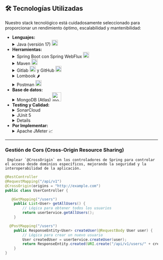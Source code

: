 ## 🛠️ Tecnologías Utilizadas

Nuestro stack tecnológico está cuidadosamente seleccionado para proporcionar un rendimiento óptimo, escalabilidad y mantenibilidad:

- **Lenguajes:**
    <details>
    <summary>Java (versión 17) <img width="20" height="20" src="https://img.icons8.com/external-flaticons-flat-flat-icons/64/external-java-computer-programming-flaticons-flat-flat-icons.png" alt="external-java-computer-programming-flaticons-flat-flat-icons"/></summary>
        La arquitectura hexagonal promueve una clara separación entre la lógica del negocio y la implementación técnica mediante el uso de puertos y adaptadores. Esto facilita el intercambio de componentes porque los adaptadores se            encargan de integrar tecnologías externas o servicios, mientras que los puertos definen las interfaces que deben implementar los adaptadores. De esta manera, es más sencillo reemplazar o actualizar adaptadores sin afectar la           lógica de negocio, mejorando así la mantenibilidad y extensibilidad del sistema.
    </details>
- **Herramientas:**
    <details>
    <summary>Spring Boot con Spring WebFlux <img width="20" height="20" src="https://img.icons8.com/color/48/spring-logo.png" alt="spring-logo"/></summary>
        La arquitectura hexagonal promueve una clara separación entre la lógica del negocio y la implementación técnica mediante el uso de puertos y adaptadores. Esto facilita el intercambio de componentes porque los adaptadores se            encargan de integrar tecnologías externas o servicios, mientras que los puertos definen las interfaces que deben implementar los adaptadores. De esta manera, es más sencillo reemplazar o actualizar adaptadores sin afectar la           lógica de negocio, mejorando así la mantenibilidad y extensibilidad del sistema.
    </details>
    <details>
    <summary>Maven <img width="20" height="20" src="https://img.icons8.com/water-color/50/maven-ios.png" alt="maven-ios"/></summary>
        La arquitectura hexagonal promueve una clara separación entre la lógica del negocio y la implementación técnica mediante el uso de puertos y adaptadores. Esto facilita el intercambio de componentes porque los adaptadores se            encargan de integrar tecnologías externas o servicios, mientras que los puertos definen las interfaces que deben implementar los adaptadores. De esta manera, es más sencillo reemplazar o actualizar adaptadores sin afectar la           lógica de negocio, mejorando así la mantenibilidad y extensibilidad del sistema.
    </details>
    <details>
    <summary>Gitlab <img width="20" height="20" src="https://img.icons8.com/color/48/gitlab.png" alt="gitlab"/> y GitHub <img width="20" height="20" src="https://img.icons8.com/ios-glyphs/30/github.png" alt="github"/> </summary>
        La arquitectura hexagonal promueve una clara separación entre la lógica del negocio y la implementación técnica mediante el uso de puertos y adaptadores. Esto facilita el intercambio de componentes porque los adaptadores se            encargan de integrar tecnologías externas o servicios, mientras que los puertos definen las interfaces que deben implementar los adaptadores. De esta manera, es más sencillo reemplazar o actualizar adaptadores sin afectar la           lógica de negocio, mejorando así la mantenibilidad y extensibilidad del sistema.
    </details>
    <details>
    <summary>Lombook 🌶</summary>
        La arquitectura hexagonal promueve una clara separación entre la lógica del negocio y la implementación técnica mediante el uso de puertos y adaptadores. Esto facilita el intercambio de componentes porque los adaptadores se            encargan de integrar tecnologías externas o servicios, mientras que los puertos definen las interfaces que deben implementar los adaptadores. De esta manera, es más sencillo reemplazar o actualizar adaptadores sin afectar la           lógica de negocio, mejorando así la mantenibilidad y extensibilidad del sistema.
    </details>
    <details>
    <summary>Postman <img width="20" height="20" src="https://img.icons8.com/dusk/64/postman-api.png" alt="postman-api"/> </summary>
        La arquitectura hexagonal promueve una clara separación entre la lógica del negocio y la implementación técnica mediante el uso de puertos y adaptadores. Esto facilita el intercambio de componentes porque los adaptadores se            encargan de integrar tecnologías externas o servicios, mientras que los puertos definen las interfaces que deben implementar los adaptadores. De esta manera, es más sencillo reemplazar o actualizar adaptadores sin afectar la           lógica de negocio, mejorando así la mantenibilidad y extensibilidad del sistema.
    </details>
- **Base de datos:**
    <details>
    <summary>MongoDB (Atlas) <img width="30" height="30" src="https://img.icons8.com/color/48/mongo-db.png" alt="mongo-db"/></summary>
        La arquitectura hexagonal promueve una clara separación entre la lógica del negocio y la implementación técnica mediante el uso de puertos y adaptadores. Esto facilita el intercambio de componentes porque los adaptadores se            encargan de integrar tecnologías externas o servicios, mientras que los puertos definen las interfaces que deben implementar los adaptadores. De esta manera, es más sencillo reemplazar o actualizar adaptadores sin afectar la           lógica de negocio, mejorando así la mantenibilidad y extensibilidad del sistema.
    </details>
- **Testing y Calidad:**
    <details>
    <summary>SonarCloud</summary>
        La arquitectura hexagonal promueve una clara separación entre la lógica del negocio y la implementación técnica mediante el uso de puertos y adaptadores. Esto facilita el intercambio de componentes porque los adaptadores se            encargan de integrar tecnologías externas o servicios, mientras que los puertos definen las interfaces que deben implementar los adaptadores. De esta manera, es más sencillo reemplazar o actualizar adaptadores sin afectar la           lógica de negocio, mejorando así la mantenibilidad y extensibilidad del sistema.
    </details>
    <details>
    <summary>JUnit 5</summary>
        La arquitectura hexagonal promueve una clara separación entre la lógica del negocio y la implementación técnica mediante el uso de puertos y adaptadores. Esto facilita el intercambio de componentes porque los adaptadores se            encargan de integrar tecnologías externas o servicios, mientras que los puertos definen las interfaces que deben implementar los adaptadores. De esta manera, es más sencillo reemplazar o actualizar adaptadores sin afectar la           lógica de negocio, mejorando así la mantenibilidad y extensibilidad del sistema.
    </details>
    <details>
- **Por Implementar:**
    <details>
    <summary>Apache JMeter 📈</summary>
        La arquitectura hexagonal promueve una clara separación entre la lógica del negocio y la implementación técnica mediante el uso de puertos y adaptadores. Esto facilita el intercambio de componentes porque los adaptadores se            encargan de integrar tecnologías externas o servicios, mientras que los puertos definen las interfaces que deben implementar los adaptadores. De esta manera, es más sencillo reemplazar o actualizar adaptadores sin afectar la           lógica de negocio, mejorando así la mantenibilidad y extensibilidad del sistema.
    </details>


---
   
   ### Gestión de Cors (Cross-Origin Resource Sharing)
   
     Emplear `@CrossOrigin` en los controladores de Spring para controlar el acceso desde dominios específicos, mejorando la seguridad y la interoperabilidad de la aplicación.
   
   ```java
   @RestController
   @RequestMapping("/api/v1")
   @CrossOrigin(origins = "http://example.com")
   public class UserController {
   
      @GetMapping("/users")
       public List<User> getAllUsers() {
           // Lógica para obtener todos los usuarios
           return userService.getAllUsers();
       }
   
     @PostMapping("/users")
       public ResponseEntity<User> createUser(@RequestBody User user) {
           // Lógica para crear un nuevo usuario
           User createdUser = userService.createUser(user);
           return ResponseEntity.created(URI.create("/api/v1/users/" + createdUser.getId())).body(createdUser);
       }
   }
   ```

